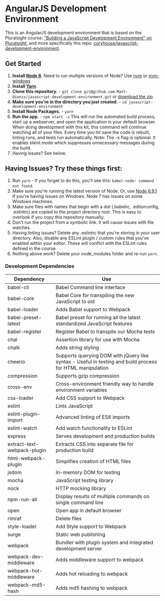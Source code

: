 # AngularJS Development Environment

This is an AngularJS development environment that is based on the Pluralsight course: ["Building a JavaScript Development Environment" on Pluralsight](https://app.pluralsight.com/library/courses/javascript-development-environment/table-of-contents), and more specifically this repo: [coryhouse/javascript-development-environment](https://github.com/coryhouse/javascript-development-environment).

## Get Started
1. **Install [Node 6](https://nodejs.org)**. Need to run multiple versions of Node? Use [nvm](https://github.com/creationix/nvm) or [nvm-windows](https://github.com/coreybutler/nvm-windows)
2. **Install [Yarn](https://yarnpkg.com)**.
2. **Clone this repository.** - `git clone git@github.com:Matt-Dionis/javascript-development-environment.git` or [download the zip](https://github.com/Matt-Dionis/javascript-development-environment/archive/master.zip)
3. **Make sure you're in the directory you just created.** - `cd javascript-development-environment`
4. **Install Node Packages.** - `yarn`
5. **Run the app.** - `npm start -s`
This will run the automated build process, start up a webserver, and open the application in your default browser. When doing development with this kit, this command will continue watching all of your files. Every time you hit save the code is rebuilt, linting runs, and tests run automatically. Note: The -s flag is optional. It enables silent mode which suppresses unnecessary messages during the build.
6. Having issues? See below.

## Having Issues? Try these things first:
1. Run `yarn` - If you forget to do this, you'll see this: `babel-node: command not found`.
2. Make sure you're running the latest version of Node. Or, use [Node 6.9.1](https://nodejs.org/en/download/releases/) if you're having issues on Windows. Node 7 has issues on some Windows machines.
3. Make sure files with names that begin with a dot (.babelrc, .editorconfig, .eslintrc) are copied to the project directory root. This is easy to overlook if you copy this repository manually.
4. Don't run the project from a symbolic link. It will cause issues with file watches.
5. Having linting issues? Delete any .eslintrc that you're storing in your user directory. Also, disable any ESLint plugin / custom rules that you've enabled within your editor. These will conflict with the ESLint rules defined in the course.
6. Nothing above work? Delete your node_modules folder and re-run `yarn`.

### Development Dependencies
|**Dependency**|**Use**|
|----------|-------|
|babel-cli|Babel Command line interface|
|babel-core|Babel Core for transpiling the new JavaScript to old|
|babel-loader|Adds Babel support to Webpack|
|babel-preset-latest|Babel preset for running all the latest standardized JavaScript features|
|babel-register|Register Babel to transpile our Mocha tests|
|chai|Assertion library for use with Mocha|
|chalk|Adds string styling|
|cheerio|Supports querying DOM with jQuery like syntax - Useful in testing and build process for HTML manipulation|
|compression|Supports gzip compression|
|cross-env|Cross-environment friendly way to handle environment variables|
|css-loader|Add CSS support to Webpack|
|eslint|Lints JavaScript|
|eslint-plugin-import|Advanced linting of ES6 imports|
|eslint-watch|Add watch functionality to ESLint|
|express|Serves development and production builds|
|extract-text-webpack-plugin|Extracts CSS into separate file for production build|
|html-webpack-plugin|Simplifies creation of HTML files|
|jsdom|In-memory DOM for testing|
|mocha|JavaScript testing library|
|nock|HTTP mocking library|
|npm-run-all|Display results of multiple commands on single command line|
|open|Open app in default browser|
|rimraf|Delete files|
|style-loader|Add Style support to Webpack|
|surge|Static web publishing|
|webpack|Bundler with plugin system and integrated development server|
|webpack-dev-middleware|Adds middleware support to webpack|
|webpack-hot-middleware|Adds hot reloading to webpack|
|webpack-md5-hash|Adds md5 hashing to webpack|
